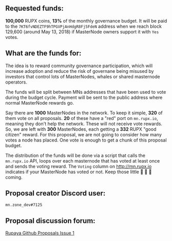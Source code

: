 ## Requested funds:

**100,000** RUPX coins, **13%** of the monthly governance budget.
It will be paid to the `7KT6fvNDEZTF9hTPGVPjAnHdgR8Fj5FdeN` address when we reach block 129,600 (around May 13, 2018) if MasterNode owners support it with `Yes` votes.

## What are the funds for:

The idea is to reward community governance participation, which will increase adoption and reduce the risk of governane being misused by investors that control lots of MasterNodes, whales or shared masternode operators.

The funds will be split between MNs addresses that have been used to vote during the budget cycle. Payment will be sent to the public address where normal MasterNode rewards go.

Say there are **1000** MasterNodes in the network. To keep it simple, **320** of them vote on all proposals. **20** of these have a "red" port on `mn.rupx.io`, meaning they don't help the network. These will not receive vote rewards. So, we are left with **300** MasterNodes, each getting a **332** RUPX "good citizen" reward. For this proposal, we are not going to consider how many votes a node has placed. One vote is enough to get a chunk of this proposal budget.

The distribution of the funds will be done via a script that calls the `mn.rupx.io` API, loops over each masternode that has voted at least once and sends the voting reward.
The `Voting` column on http://mn.rupx.io indicates if your MasterNode has voted or not. Keep those little 🚀 🚀 🚀 coming.

## Proposal creator Discord user:
`mn.zone_dev#7125`

## Proposal discussion forum:
[Rupaya Github Proposals Issue 1](https://github.com/rupaya-project/proposals/issues/1)
